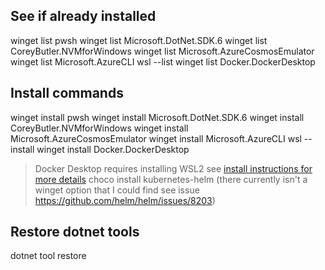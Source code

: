 ## See if already installed

winget list pwsh
winget list Microsoft.DotNet.SDK.6
winget list CoreyButler.NVMforWindows
winget list Microsoft.AzureCosmosEmulator
winget list Microsoft.AzureCLI
wsl --list
winget list Docker.DockerDesktop

## Install commands

winget install pwsh
winget install Microsoft.DotNet.SDK.6
winget install CoreyButler.NVMforWindows
winget install Microsoft.AzureCosmosEmulator
winget install Microsoft.AzureCLI
wsl --install
winget install Docker.DockerDesktop
> Docker Desktop requires installing WSL2 see [install instructions for more details](https://docs.docker.com/desktop/windows/install/)
choco install kubernetes-helm (there currently isn't a winget option that I could find see issue https://github.com/helm/helm/issues/8203)


## Restore dotnet tools
dotnet tool restore
